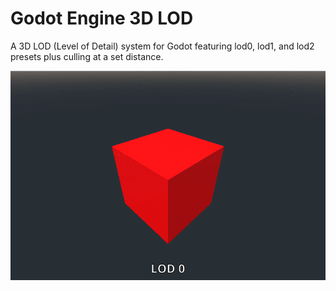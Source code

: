 # Godot Engine 3D LOD
A 3D LOD (Level of Detail) system for Godot featuring lod0, lod1, and lod2 presets plus culling at a set distance.

![](LOD.gif)
